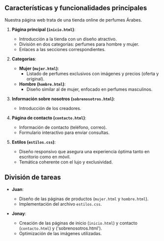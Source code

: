 ##  Características y funcionalidades principales
Nuestra página web trata de una tienda online de perfumes Árabes.

1. **Página principal (`inicio.html`)**:
   - Introducción a la tienda con un diseño atractivo.
   - División en dos categorías: perfumes para hombre y mujer.
   - Enlaces a las secciones correspondientes.

2. **Categorías**:
   - **Mujer (`mujer.html`)**:
     - Listado de perfumes exclusivos con imágenes y precios (oferta y original).
   - **Hombre (`hombre.html`)**:
     - Diseño similar al de mujer, enfocado en perfumes masculinos.

3. **Información sobre nosotros (`sobrenosotros.html`)**:
   - Introducción de los creadores.

4. **Página de contacto (`contacto.html`)**:
   - Información de contacto (teléfono, correo).
   - Formulario interactivo para enviar consultas.

5. **Estilos (`estilos.css`)**:
   - Diseño responsivo que asegura una experiencia óptima tanto en escritorio como en móvil.
   - Temática coherente con el lujo y exclusividad.

##  División de tareas

- **Juan**:
  - Diseño de las páginas de productos (`mujer.html` y `hombre.html`).
  - Implementación del archivo `estilos.css`.

- **Jonay**:
  - Creación de las páginas de inicio (`inicio.html`) y contacto (`contacto.html`) y ('sobrenosotros.html').
  - Optimización de las imágenes utilizadas.
